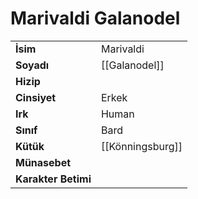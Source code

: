 # Marivaldi Galanodel  
  
  
|  |  |  
|---|---|  
| **İsim** | Marivaldi |  
| **Soyadı** | [[Galanodel]] |  
| **Hizip** |  |  
| **Cinsiyet** | Erkek |  
| **Irk** | Human |  
| **Sınıf** | Bard |  
| **Kütük** | [[Könningsburg]] |  
| **Münasebet** |  |  
| **Karakter Betimi** |  |  
  
  
